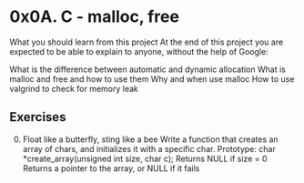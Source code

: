 # 0x0A. C - malloc, free

What you should learn from this project
At the end of this project you are expected to be able to explain to anyone,
without the help of Google:

What is the difference between automatic and dynamic allocation
What is malloc and free and how to use them
Why and when use malloc
How to use valgrind to check for memory leak

## Exercises

0. Float like a butterfly, sting like a bee
Write a function that creates an array of chars, and initializes
it with a specific char.
Prototype: char *create_array(unsigned int size, char c);
Returns NULL if size = 0
Returns a pointer to the array, or NULL if it fails


